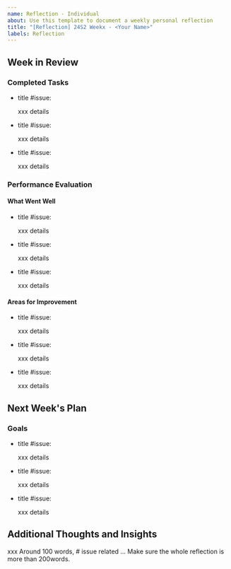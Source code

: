 ```yaml
---
name: Reflection - Individual
about: Use this template to document a weekly personal reflection
title: "[Reflection] 24S2 Weekx - <Your Name>"
labels: Reflection
---
```

## Week in Review

### Completed Tasks

- title #issue:

  xxx details

- title #issue:

  xxx details

- title #issue:

  xxx details


### Performance Evaluation

#### What Went Well
- title #issue:

  xxx details

- title #issue:
  
  xxx details

- title #issue:

  xxx details


#### Areas for Improvement
- title #issue:

  xxx details

- title #issue:

  xxx details

- title #issue:

  xxx details


## Next Week's Plan

### Goals
- title #issue:

  xxx details

- title #issue:

  xxx details
  
- title #issue:
  
  xxx details

## Additional Thoughts and Insights

xxx Around 100 words, # issue related ... Make sure the whole reflection is more than 200words.


